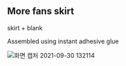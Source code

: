 More fans skirt
----------------

skirt + blank

Assembled using instant adhesive glue

![화면 캡처 2021-09-30 132114](https://user-images.githubusercontent.com/16078263/135386791-28a40b38-ff9a-4dd9-9309-b599c2f849a0.png)
